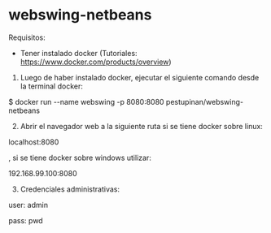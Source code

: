 # webswing-netbeans

Requisitos: 
  - Tener instalado docker (Tutoriales: https://www.docker.com/products/overview)

1. Luego de haber instalado docker, ejecutar el siguiente comando desde la terminal docker: 

  $ docker run --name webswing -p 8080:8080 pestupinan/webswing-netbeans

2. Abrir el navegador web a la siguiente ruta si se tiene docker sobre linux:

  localhost:8080
  
  , si se tiene docker sobre windows utilizar:
  
  192.168.99.100:8080
  
3. Credenciales administrativas:

  user: admin
  
  pass: pwd
